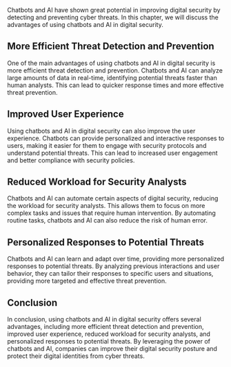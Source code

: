 

Chatbots and AI have shown great potential in improving digital security by detecting and preventing cyber threats. In this chapter, we will discuss the advantages of using chatbots and AI in digital security.

More Efficient Threat Detection and Prevention
----------------------------------------------

One of the main advantages of using chatbots and AI in digital security is more efficient threat detection and prevention. Chatbots and AI can analyze large amounts of data in real-time, identifying potential threats faster than human analysts. This can lead to quicker response times and more effective threat prevention.

Improved User Experience
------------------------

Using chatbots and AI in digital security can also improve the user experience. Chatbots can provide personalized and interactive responses to users, making it easier for them to engage with security protocols and understand potential threats. This can lead to increased user engagement and better compliance with security policies.

Reduced Workload for Security Analysts
--------------------------------------

Chatbots and AI can automate certain aspects of digital security, reducing the workload for security analysts. This allows them to focus on more complex tasks and issues that require human intervention. By automating routine tasks, chatbots and AI can also reduce the risk of human error.

Personalized Responses to Potential Threats
-------------------------------------------

Chatbots and AI can learn and adapt over time, providing more personalized responses to potential threats. By analyzing previous interactions and user behavior, they can tailor their responses to specific users and situations, providing more targeted and effective threat prevention.

Conclusion
----------

In conclusion, using chatbots and AI in digital security offers several advantages, including more efficient threat detection and prevention, improved user experience, reduced workload for security analysts, and personalized responses to potential threats. By leveraging the power of chatbots and AI, companies can improve their digital security posture and protect their digital identities from cyber threats.


